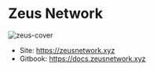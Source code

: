 # Zeus Network

![zeus-cover](https://github.com/ZeusNetworkHQ/.github/assets/73067542/9b605d7a-45b1-4a27-a770-cf25248355ad)

- Site: https://zeusnetwork.xyz
- Gitbook: https://docs.zeusnetwork.xyz
